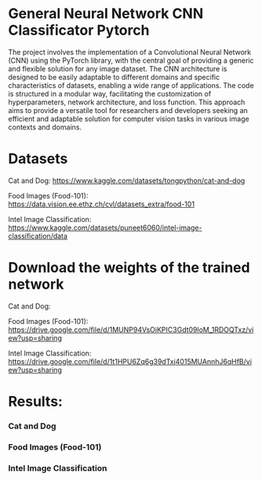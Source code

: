# General Neural Network CNN Classificator Pytorch
The project involves the implementation of a Convolutional Neural Network (CNN) using the PyTorch library, with the central goal of providing a generic and flexible solution for any image dataset. The CNN architecture is designed to be easily adaptable to different domains and specific characteristics of datasets, enabling a wide range of applications. The code is structured in a modular way, facilitating the customization of hyperparameters, network architecture, and loss function. This approach aims to provide a versatile tool for researchers and developers seeking an efficient and adaptable solution for computer vision tasks in various image contexts and domains.


# Datasets
Cat and Dog: https://www.kaggle.com/datasets/tongpython/cat-and-dog

Food Images (Food-101): https://data.vision.ee.ethz.ch/cvl/datasets_extra/food-101

Intel Image Classification: https://www.kaggle.com/datasets/puneet6060/intel-image-classification/data

# Download the weights of the trained network
Cat and Dog: 

Food Images (Food-101): https://drive.google.com/file/d/1MUNP94VsOiKPIC3Gdt09loM_1RDOQTxz/view?usp=sharing

Intel Image Classification: https://drive.google.com/file/d/1t1HPU6Zq6g39dTxj4015MUAnnhJ6qHfB/view?usp=sharing


# Results:

### Cat and Dog

### Food Images (Food-101)

### Intel Image Classification
